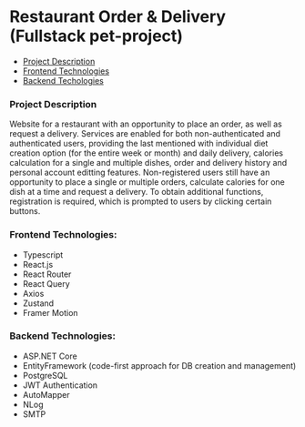 # Restaurant Order & Delivery (Fullstack pet-project)

 - [Project Description](#description)
 - [Frontend Technologies](#fe)
 - [Backend Techologies](#be)

### <a name="description"></a>Project Description

Website for a restaurant with an opportunity to place an order, as well as request a delivery. Services are enabled for both non-authenticated and authenticated users, providing the last mentioned with individual diet creation option (for the entire week or month) and daily delivery, calories calculation for a single and multiple dishes, order and delivery history and personal account editting features. Non-registered users still have an opportunity to place a single or multiple orders, calculate calories for one dish at a time and request a delivery. To obtain additional functions, registration is required, which is prompted to users by clicking certain buttons.

### <a name="fe"></a>Frontend Technologies:

 - Typescript
 - React.js
 - React Router
 - React Query
 - Axios
 - Zustand
 - Framer Motion

### <a name="be"></a>Backend Technologies:

 - ASP.NET Core
 - EntityFramework (code-first approach for DB creation and management)
 - PostgreSQL
 - JWT Authentication
 - AutoMapper
 - NLog
 - SMTP
